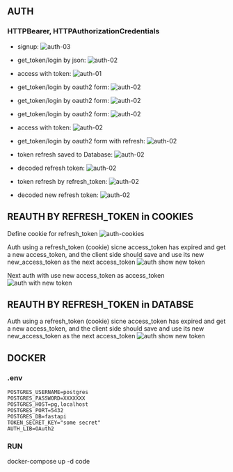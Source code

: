 

## AUTH
### HTTPBearer, HTTPAuthorizationCredentials
- signup:
![auth-03](doc/auth-03.png)

- get_token/login by json:
![auth-02](doc/auth-02.png)

- access with token:
![auth-01](doc/auth-01.png)

- get_token/login by oauth2 form:
![auth-02](doc/auth-04.png)

- get_token/login by oauth2 form:
![auth-02](doc/auth-05.png)

- get_token/login by oauth2 form:
![auth-02](doc/auth-06.png)

- access with token:
![auth-02](doc/auth-07.png)

- get_token/login by oauth2 form with refresh:
![auth-02](doc/auth-08.png)

- token refresh saved to Database:
![auth-02](doc/auth-09.png)

- decoded refresh token:
![auth-02](doc/auth-10.png)

- token refresh by refresh_token:
![auth-02](doc/auth-11.png)

- decoded new refresh token:
![auth-02](doc/auth-12.png)


## REAUTH BY REFRESH_TOKEN in COOKIES
Define cookie for refresh_token
![auth-cookies](doc/auth-13-cookies.png)

Auth using a refresh_token (cookie) sicne access_token has expired and get a new access_token, and the client side should save and use its new new_access_token as the next access_token
![auth show new token](doc/auth-14-new_a_token.png)

Next auth with use new access_token as access_token
![auth with new token](doc/auth-15-use_new_a_token.png)

## REAUTH BY REFRESH_TOKEN in DATABSE
Auth using a refresh_token (cookie) sicne access_token has expired and get a new access_token, and the client side should save and use its new new_access_token as the next access_token
![auth show new token](doc/auth-14-new_a_token.png)




## DOCKER
### .env
```
POSTGRES_USERNAME=postgres
POSTGRES_PASSWORD=XXXXXXX
POSTGRES_HOST=pg,localhost
POSTGRES_PORT=5432
POSTGRES_DB=fastapi
TOKEN_SECRET_KEY="some secret"
AUTH_LIB=OAuth2
```

### RUN
docker-compose up -d code 